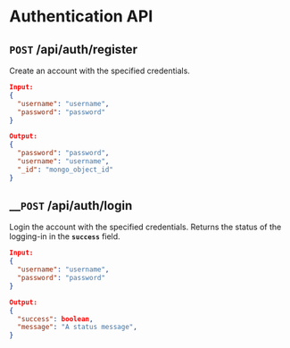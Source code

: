 # Authentication API

## __`POST`__ /api/auth/register

Create an account with the specified credentials.

```json
Input:
{
  "username": "username",
  "password": "password"
}
```

```json
Output:
{
  "password": "password",
  "username": "username",
  "_id": "mongo_object_id"
}
```

## __`POST` /api/auth/login

Login the account with the specified credentials.
Returns the status of the logging-in in the **`success`** field.

```json
Input:
{
  "username": "username",
  "password": "password"
}
```

```json
Output:
{
  "success": boolean,
  "message": "A status message",
}
```
